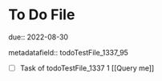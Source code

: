 # To Do File

due:: 2022-08-30

metadatafield:: todoTestFile_1337_95

- [ ] Task of todoTestFile_1337 1 [[Query me]]
